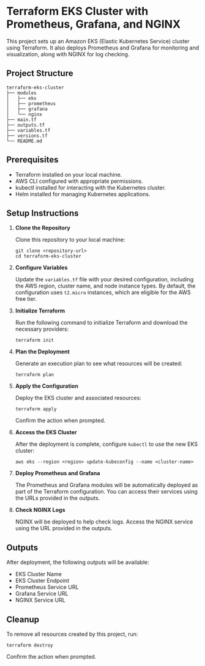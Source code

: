 # Terraform EKS Cluster with Prometheus, Grafana, and NGINX

This project sets up an Amazon EKS (Elastic Kubernetes Service) cluster using Terraform. It also deploys Prometheus and Grafana for monitoring and visualization, along with NGINX for log checking.

## Project Structure

```
terraform-eks-cluster
├── modules
│   ├── eks
│   ├── prometheus
│   ├── grafana
│   └── nginx
├── main.tf
├── outputs.tf
├── variables.tf
├── versions.tf
└── README.md
```

## Prerequisites

- Terraform installed on your local machine.
- AWS CLI configured with appropriate permissions.
- kubectl installed for interacting with the Kubernetes cluster.
- Helm installed for managing Kubernetes applications.

## Setup Instructions

1. **Clone the Repository**

   Clone this repository to your local machine:

   ```
   git clone <repository-url>
   cd terraform-eks-cluster
   ```

2. **Configure Variables**

   Update the `variables.tf` file with your desired configuration, including the AWS region, cluster name, and node instance types. By default, the configuration uses `t2.micro` instances, which are eligible for the AWS free tier.

3. **Initialize Terraform**

   Run the following command to initialize Terraform and download the necessary providers:

   ```
   terraform init
   ```

4. **Plan the Deployment**

   Generate an execution plan to see what resources will be created:

   ```
   terraform plan
   ```

5. **Apply the Configuration**

   Deploy the EKS cluster and associated resources:

   ```
   terraform apply
   ```

   Confirm the action when prompted.

6. **Access the EKS Cluster**

   After the deployment is complete, configure `kubectl` to use the new EKS cluster:

   ```
   aws eks --region <region> update-kubeconfig --name <cluster-name>
   ```

7. **Deploy Prometheus and Grafana**

   The Prometheus and Grafana modules will be automatically deployed as part of the Terraform configuration. You can access their services using the URLs provided in the outputs.

8. **Check NGINX Logs**

   NGINX will be deployed to help check logs. Access the NGINX service using the URL provided in the outputs.

## Outputs

After deployment, the following outputs will be available:

- EKS Cluster Name
- EKS Cluster Endpoint
- Prometheus Service URL
- Grafana Service URL
- NGINX Service URL

## Cleanup

To remove all resources created by this project, run:

```
terraform destroy
```

Confirm the action when prompted.
